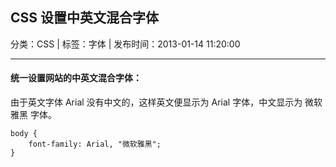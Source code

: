 ## CSS 设置中英文混合字体

分类：CSS | 标签：字体 | 发布时间：2013-01-14 11:20:00

___

#### 统一设置网站的中英文混合字体：

由于英文字体 Arial 没有中文的，这样英文便显示为 Arial 字体，中文显示为 微软雅黑 字体。

    body {
        font-family: Arial, "微软雅黑";
    }